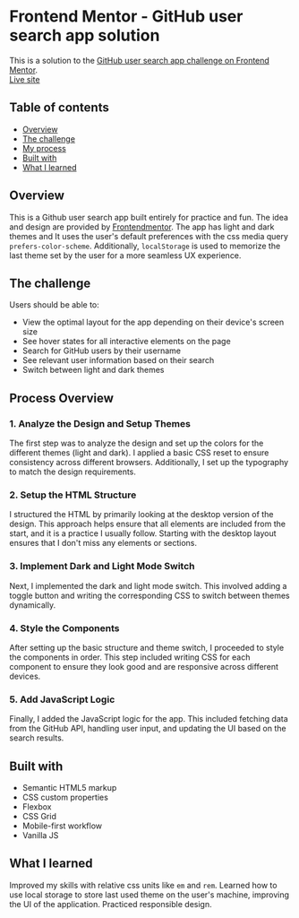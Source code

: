 # Frontend Mentor - GitHub user search app solution

This is a solution to the [GitHub user search app challenge on Frontend Mentor](https://www.frontendmentor.io/challenges/github-user-search-app-Q09YOgaH6).<br>
[Live site](https://kaspi-chan.github.io/Github-user-search-app/)


## Table of contents

- [Overview](#overview)
- [The challenge](#the-challenge)
- [My process](#process-overview)
- [Built with](#built-with)
- [What I learned](#what-i-learned)

## Overview

This is a Github user search app built entirely for practice and fun. The idea and design are provided by [Frontendmentor](frontendmentor.io).
The app has light and dark themes and It uses the user's default preferences with the css media query `prefers-color-scheme`.
Additionally, `localStorage` is used to memorize the last theme set by the user for a more seamless UX experience.

## The challenge

Users should be able to:

- View the optimal layout for the app depending on their device's screen size
- See hover states for all interactive elements on the page
- Search for GitHub users by their username
- See relevant user information based on their search
- Switch between light and dark themes

## Process Overview

### 1. Analyze the Design and Setup Themes
The first step was to analyze the design and set up the colors for the different themes (light and dark). I applied a basic CSS reset to ensure consistency across different browsers. Additionally, I set up the typography to match the design requirements.

### 2. Setup the HTML Structure
I structured the HTML by primarily looking at the desktop version of the design. This approach helps ensure that all elements are included from the start, and it is a practice I usually follow. Starting with the desktop layout ensures that I don't miss any elements or sections.

### 3. Implement Dark and Light Mode Switch
Next, I implemented the dark and light mode switch. This involved adding a toggle button and writing the corresponding CSS to switch between themes dynamically.

### 4. Style the Components
After setting up the basic structure and theme switch, I proceeded to style the components in order. This step included writing CSS for each component to ensure they look good and are responsive across different devices.

### 5. Add JavaScript Logic
Finally, I added the JavaScript logic for the app. This included fetching data from the GitHub API, handling user input, and updating the UI based on the search results.

## Built with

- Semantic HTML5 markup
- CSS custom properties
- Flexbox
- CSS Grid
- Mobile-first workflow
- Vanilla JS

## What I learned

Improved my skills with relative css units like `em` and `rem`.
Learned how to use local storage to store last used theme on the user's machine, improving the UI of the application.
Practiced responsible design.

